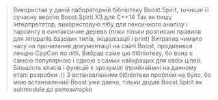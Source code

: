 >Використав у даній лабораторній бібліотеку Boost.Spirit, точніше її сучасну версію Boost.Spirit.X3 для С++14
>Так як пишу інтерпретатор, використовую лібу для лексичного аналізу і парсингу в синтаксичне дерево (поки тільки розписані правила для літералів базових типів, ініціалізації і print)
>Витратив чимало часу на прочитання документації на сайті Boost, продивився лекцію CppCon по лібі.
>Вибрав саме цю бібліотеку, бо вона є самою популярною і одною з самих найкращих для своїх цілей.
>Більшість класів і функцій є зрозумілі (прийнаймні на данному етапі розробки :))
>З встановленням бібліотеки проблем не було, бо маю встановлений Boost уже давно, тільки додав Boost.Spirit як submodule до репозиторію
